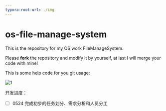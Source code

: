 ```yaml
---
typora-root-url: ./img
---
```


# os-file-manage-system
This is the repository for my OS work FileManageSystem. 



Please **fork** the repository and modify it by yourself, at last I will merge your code with mine!



This is some help code for you git usage:

![1](/gitcode.jpeg)



开发进度：

- [ ] 0524 完成初步的任务划分、需求分析和人员分工
